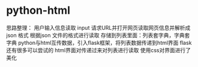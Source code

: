 # python-html
思路整理：
用户输入信息读取 input
请求URL并打开网页读取网页信息并解析成json 格式
根据json 文件的格式进行读取
存储到列表里面：列表套字典，字典套字典
python与html互传数据，引入flask框架，将列表数据传递到html界面   flask 还有很多可以尝试的 
html界面对传递过来对列表进行读取
使用css对界面进行了美化

